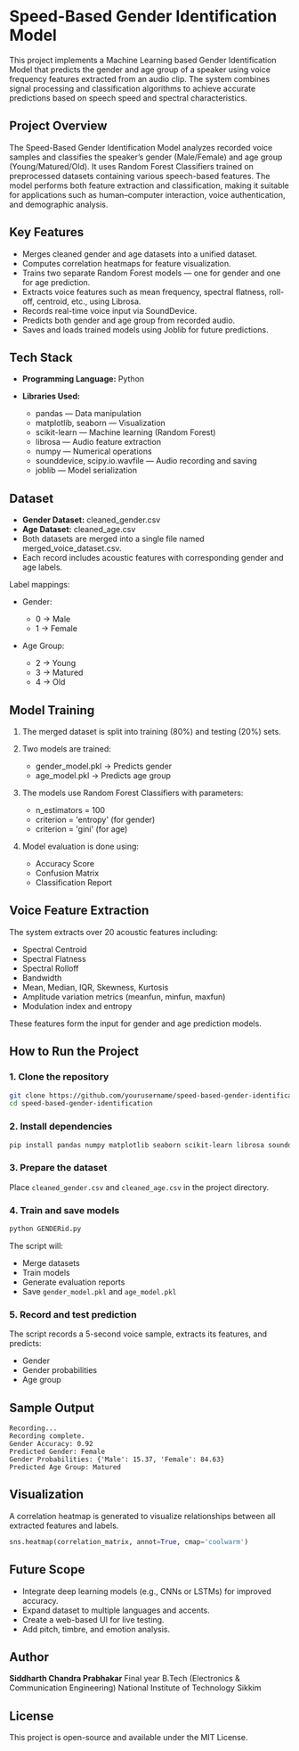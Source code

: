 # Speed-Based Gender Identification Model

This project implements a Machine Learning based Gender Identification Model that predicts the gender and age group of a speaker using voice frequency features extracted from an audio clip.
The system combines signal processing and classification algorithms to achieve accurate predictions based on speech speed and spectral characteristics.

## Project Overview

The Speed-Based Gender Identification Model analyzes recorded voice samples and classifies the speaker’s gender (Male/Female) and age group (Young/Matured/Old).
It uses Random Forest Classifiers trained on preprocessed datasets containing various speech-based features.
The model performs both feature extraction and classification, making it suitable for applications such as human–computer interaction, voice authentication, and demographic analysis.

## Key Features

* Merges cleaned gender and age datasets into a unified dataset.
* Computes correlation heatmaps for feature visualization.
* Trains two separate Random Forest models — one for gender and one for age prediction.
* Extracts voice features such as mean frequency, spectral flatness, roll-off, centroid, etc., using Librosa.
* Records real-time voice input via SoundDevice.
* Predicts both gender and age group from recorded audio.
* Saves and loads trained models using Joblib for future predictions.

## Tech Stack

* **Programming Language:** Python
* **Libraries Used:**

  * pandas — Data manipulation
  * matplotlib, seaborn — Visualization
  * scikit-learn — Machine learning (Random Forest)
  * librosa — Audio feature extraction
  * numpy — Numerical operations
  * sounddevice, scipy.io.wavfile — Audio recording and saving
  * joblib — Model serialization

## Dataset

* **Gender Dataset:** cleaned_gender.csv
* **Age Dataset:** cleaned_age.csv
* Both datasets are merged into a single file named merged_voice_dataset.csv.
* Each record includes acoustic features with corresponding gender and age labels.

Label mappings:

* Gender:

  * 0 → Male
  * 1 → Female
* Age Group:

  * 2 → Young
  * 3 → Matured
  * 4 → Old

## Model Training

1. The merged dataset is split into training (80%) and testing (20%) sets.
2. Two models are trained:

   * gender_model.pkl → Predicts gender
   * age_model.pkl → Predicts age group
3. The models use Random Forest Classifiers with parameters:

   * n_estimators = 100
   * criterion = 'entropy' (for gender)
   * criterion = 'gini' (for age)
4. Model evaluation is done using:

   * Accuracy Score
   * Confusion Matrix
   * Classification Report

## Voice Feature Extraction

The system extracts over 20 acoustic features including:

* Spectral Centroid
* Spectral Flatness
* Spectral Rolloff
* Bandwidth
* Mean, Median, IQR, Skewness, Kurtosis
* Amplitude variation metrics (meanfun, minfun, maxfun)
* Modulation index and entropy

These features form the input for gender and age prediction models.

## How to Run the Project

### 1. Clone the repository

```bash
git clone https://github.com/yourusername/speed-based-gender-identification.git
cd speed-based-gender-identification
```

### 2. Install dependencies

```bash
pip install pandas numpy matplotlib seaborn scikit-learn librosa sounddevice scipy joblib
```

### 3. Prepare the dataset

Place `cleaned_gender.csv` and `cleaned_age.csv` in the project directory.

### 4. Train and save models

```bash
python GENDERid.py
```

The script will:

* Merge datasets
* Train models
* Generate evaluation reports
* Save `gender_model.pkl` and `age_model.pkl`

### 5. Record and test prediction

The script records a 5-second voice sample, extracts its features, and predicts:

* Gender
* Gender probabilities
* Age group

## Sample Output

```
Recording...
Recording complete.
Gender Accuracy: 0.92
Predicted Gender: Female
Gender Probabilities: {'Male': 15.37, 'Female': 84.63}
Predicted Age Group: Matured
```

## Visualization

A correlation heatmap is generated to visualize relationships between all extracted features and labels.

```python
sns.heatmap(correlation_matrix, annot=True, cmap='coolwarm')
```

## Future Scope

* Integrate deep learning models (e.g., CNNs or LSTMs) for improved accuracy.
* Expand dataset to multiple languages and accents.
* Create a web-based UI for live testing.
* Add pitch, timbre, and emotion analysis.

## Author

**Siddharth Chandra Prabhakar**
Final year B.Tech (Electronics & Communication Engineering)
National Institute of Technology Sikkim

## License

This project is open-source and available under the MIT License.
